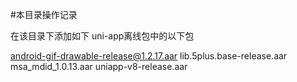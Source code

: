 #本目录操作记录

在该目录下添加如下 uni-app离线包中的以下包

android-gif-drawable-release@1.2.17.aar
lib.5plus.base-release.aar
msa_mdid_1.0.13.aar
uniapp-v8-release.aar